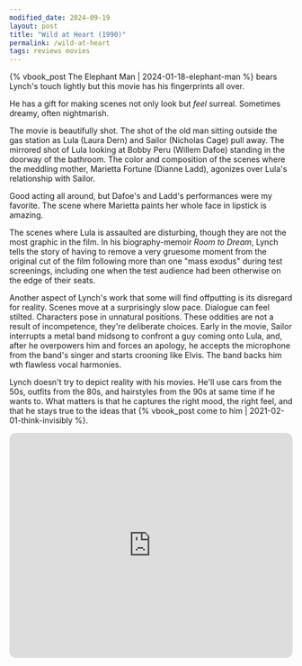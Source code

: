 ```yaml
---
modified_date: 2024-09-19
layout: post
title: "Wild at Heart (1990)"
permalink: /wild-at-heart
tags: reviews movies
---
```


{% vbook_post The Elephant Man | 2024-01-18-elephant-man %} bears Lynch's touch lightly but this movie has his fingerprints all over.
<!--more-->
He has a gift for making scenes not only look but _feel_ surreal.
Sometimes dreamy, often nightmarish.

The movie is beautifully shot.
The shot of the old man sitting outside the gas station as Lula (Laura Dern) and Sailor (Nicholas Cage) pull away.
The mirrored shot of Lula looking at Bobby Peru (Willem Dafoe) standing in the doorway of the bathroom.
The color and composition of the scenes where the meddling mother, Marietta Fortune (Dianne Ladd), agonizes over Lula's relationship with Sailor.

Good acting all around, but Dafoe's and Ladd's performances were my favorite.
The scene where Marietta paints her whole face in lipstick is amazing.

The scenes where Lula is assaulted are disturbing, though they are not the most graphic in the film.
In his biography-memoir _Room to Dream_, Lynch tells the story of having to remove a very gruesome moment from the original cut of the film following more than one "mass exodus" during test screenings, including one when the test audience had been otherwise on the edge of their seats.

Another aspect of Lynch's work that some will find offputting is its disregard for reality.
Scenes move at a surprisingly slow pace.
Dialogue can feel stilted.
Characters pose in unnatural positions.
These oddities are not a result of incompetence, they're deliberate choices.
Early in the movie, Sailor interrupts a metal band midsong to confront a guy coming onto Lula, and, after he overpowers him and forces an apology, he accepts the microphone from the band's singer and starts crooning like Elvis.
The band backs him wth flawless vocal harmonies.

Lynch doesn't try to depict reality with his movies.
He'll use cars from the 50s, outfits from the 80s, and hairstyles from the 90s at same time if he wants to.
What matters is that he captures the right mood, the right feel, and that he stays true to the ideas that {% vbook_post come to him | 2021-02-01-think-invisibly %}.

<iframe style="border-radius:12px; margin-bottom: 15px;" width="100%" height="400" src="https://www.youtube.com/embed/UPYxcwwE5bU?si=3qvaJRHT1piXGmFt" title="YouTube video player" frameborder="0" allow="accelerometer; autoplay; clipboard-write; encrypted-media; gyroscope; picture-in-picture; web-share" allowfullscreen></iframe>